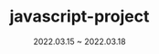 ---
title : "javascript-project"
titleDesc : "남들과 다른 길, 테트리스 클론코딩"
date : "2022.03.15 ~ 2022.03.18"
desc : "제가 할 수 있는 자바스크립트 개발은 웹개발이었습니다."
desc2 : "단순 웹코딩 외에 어떤 걸 할 수 있을까를 알아보다 유튜브에서 테트리스 코딩을 보고 제작하였습니다."
address : "https://jaek1783.github.io/Tetris-Game"
image : "javascript.gif"
isFavorite : true
---
